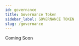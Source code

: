 ```yaml
---
id: governance 
title: Governance Token
sidebar_label: GOVERNANCE TOKEN
slug: /governance	
---
```



Coming Soon
